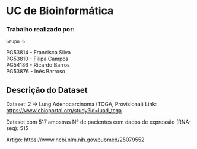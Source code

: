 # UC de Bioinformática

### Trabalho realizado por:<br>
```Grupo 6```<br>

PG53814 - Francisca Silva<br>
PG53810 - Filipa Campos<br>
PG54186 - Ricardo Barros<br>
PG53876 - Inês Barroso<br>



## Descrição do Dataset

Dataset: 2 -> Lung Adenocarcinoma (TCGA, Provisional) 
Link: https://www.cbioportal.org/study?id=luad_tcga

Dataset com 517 amostras
Nº de pacientes com dados de expressão (RNA-seq): 515

Artigo: https://www.ncbi.nlm.nih.gov/pubmed/25079552
